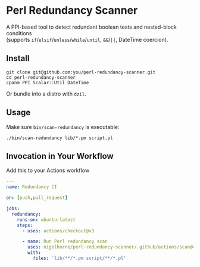 # Perl Redundancy Scanner

A PPI-based tool to detect redundant boolean tests and nested-block conditions  
(supports `if`/`elsif`/`unless`/`while`/`until`, `&&`/`||`, DateTime coercion).

## Install

    git clone git@github.com:you/perl-redundancy-scanner.git
    cd perl-redundancy-scanner
    cpanm PPI Scalar::Util DateTime

Or bundle into a distro with `dzil`.

## Usage

Make sure `bin/scan-redundancy` is executable:

    ./bin/scan-redundancy lib/*.pm script.pl

## Invocation in Your Workflow

Add this to your Actions workflow

```yaml
---
name: Redundancy CI

on: [push,pull_request]

jobs:
  redundancy:
    runs-on: ubuntu-latest
    steps:
      - uses: actions/checkout@v3

      - name: Run Perl redundancy scan
        uses: nigelhorne/perl-redundancy-scanner/.github/actions/scan@v1
        with:
          files: 'lib/**/*.pm script/**/*.pl'
  
```
